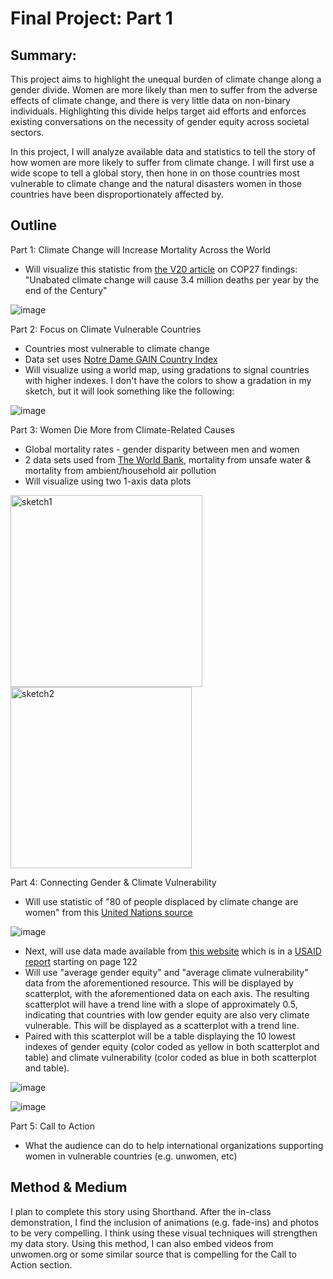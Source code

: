 # Final Project: Part 1

## Summary:

This project aims to highlight the unequal burden of climate change along a gender divide. Women are more likely than men to suffer from the adverse effects of climate change, and there is very little data on non-binary individuals. Highlighting this divide helps target aid efforts and enforces existing conversations on the necessity of gender equity across societal sectors.


In this project, I will analyze available data and statistics to tell the story of how women are more likely to suffer from climate change. I will first use a wide scope to tell a global story, then hone in on those countries most vulnerable to climate change and the natural disasters women in those countries have been disproportionately affected by.

## Outline

Part 1: Climate Change will Increase Mortality Across the World
  -  Will visualize this statistic from [the V20 article](https://www.v-20.org/new-health-data-shows-unabated-climate-change-will-cause-3.4-million-deaths-per-year-by-century-end#:~:text=The%20Health%20Data%20Explorer%20outlines,million%20deaths%20would%20be%20avoided.) on COP27 findings: "Unabated climate change will cause 3.4 million deaths per year by the end of the Century"

![image](https://user-images.githubusercontent.com/123282392/218606875-d5c048e1-95aa-4278-a59f-76a44f0cf2f1.png)


Part 2: Focus on Climate Vulnerable Countries
  -  Countries most vulnerable to climate change
  -  Data set uses [Notre Dame GAIN Country Index](https://gain.nd.edu/our-work/country-index/rankings/)
  -  Will visualize using a world map, using gradations to signal countries with higher indexes. I don't have the colors to show a gradation in my sketch, but it will look something like the following:

![image](https://user-images.githubusercontent.com/123282392/218606639-a66d410c-2200-429d-a9f6-963213b19769.png)


Part 3: Women Die More from Climate-Related Causes
  -  Global mortality rates - gender disparity between men and women
  -  2 data sets used from [The World Bank](https://databank.worldbank.org/source/gender-statistics#), mortality from unsafe water & mortality from ambient/household air pollution
  -  Will visualize using two 1-axis data plots


<img width="307" alt="sketch1" src="https://user-images.githubusercontent.com/123282392/218598588-d0476275-04c8-415b-a44b-a597d6b6af74.PNG"><img width="290" alt="sketch2" src="https://user-images.githubusercontent.com/123282392/218598620-17dc8041-ad81-4f20-a528-201ce702e5c0.PNG">



Part 4: Connecting Gender & Climate Vulnerability
  -  Will use statistic of "80 of people displaced by climate change are women" from this [United Nations source](https://www.ohchr.org/en/stories/2022/07/climate-change-exacerbates-violence-against-women-and-girls#:~:text=Related&text=It%20is%20estimated%20that%2080,High%20Commissioner%20for%20Human%20Rights.)

![image](https://user-images.githubusercontent.com/123282392/218602418-6d1aa423-fc41-4672-a46b-231a5c255c52.png)


  -  Next, will use data made available from [this website](https://genderandenvironment.org/triple-nexus/) which is in a [USAID report](https://portals.iucn.org/union/sites/union/files/doc/iucn-agent-triple-nexus-research-report-final.pdf) starting on page 122
  -  Will use "average gender equity" and "average climate vulnerability" data from the aforementioned resource. This will be displayed by scatterplot, with the aforementioned data on each axis. The resulting scatterplot will have a trend line with a slope of approximately 0.5, indicating that countries with low gender equity are also very climate vulnerable. This will be displayed as a scatterplot with a trend line.
  -  Paired with this scatterplot will be a table displaying the 10 lowest indexes of gender equity (color coded as yellow in both scatterplot and table) and climate vulnerability (color coded as blue in both scatterplot and table).


![image](https://user-images.githubusercontent.com/123282392/218600670-2cf023c7-3413-4e29-93ee-aceeda3fdc99.png)

![image](https://user-images.githubusercontent.com/123282392/218601395-7e835af7-bcc4-4796-b522-f2efb20cd8b1.png)


Part 5: Call to Action
  -  What the audience can do to help international organizations supporting women in vulnerable countries (e.g. unwomen, etc)


## Method & Medium

I plan to complete this story using Shorthand. After the in-class demonstration, I find the inclusion of animations (e.g. fade-ins) and photos to be very compelling. I think using these visual techniques will strengthen my data story. Using this method, I can also embed videos from unwomen.org or some similar source that is compelling for the Call to Action section.
